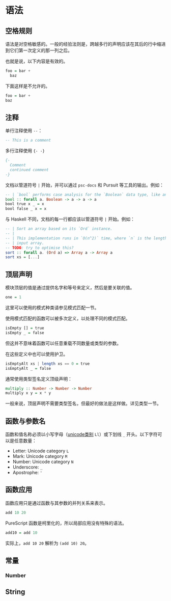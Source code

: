 # 语法

## 空格规则

语法是对空格敏感的。一般的经验法则是，跨越多行的声明应该在其后的行中缩进到它们第一次定义的那一列之后。

也就是说，以下内容是有效的。

```purescript
foo = bar +
  baz
```

下面这样是不允许的。

```purescript
foo = bar +
baz
```

## 注释

单行注释使用 `--`：

```purescript
-- This is a comment
```

多行注释使用 `{- -}`

```purescript
{-
  Comment
  continued comment
-}
```

文档以管道符号 `|` 开始，并可以通过 `psc-docs` 和 Pursuit 等工具的输出。例如：

```purescript
-- | `bool` performs case analysis for the `Boolean` data type, like an `if` statement.
bool :: forall a. Boolean -> a -> a -> a
bool true x _ = x
bool false _ x = x
```

与 Haskell 不同，文档的每一行都应该以管道符号 `|` 开始。例如：

```purescript
-- | Sort an array based on its `Ord` instance.
-- |
-- | This implementation runs in `O(n^2)` time, where `n` is the length of the
-- | input array.
-- TODO: try to optimise this?
sort :: forall a. (Ord a) => Array a -> Array a
sort xs = [...]
```

## 顶层声明

模块顶层的值是通过提供名字和等号来定义，然后是要关联的值。

```purescript
one = 1
```

这里可以使用的模式种类请参见模式匹配一节。

使用模式匹配的函数可以被多次定义，以处理不同的模式匹配。

```purescript
isEmpty [] = true
isEmpty _ = false
```

但这并不意味着函数可以任意重载不同数量或类型的参数。

在这些定义中也可以使用护卫。

```purescript
isEmptyAlt xs | length xs == 0 = true
isEmptyAlt _ = false
```

通常使用类型签名定义顶级声明：

```purescript
multiply :: Number -> Number -> Number
multiply x y = x * y
```

一般来说，顶层声明不需要类型签名，但最好的做法是这样做。详见类型一节。

## 函数与参数名

函数和值名称必须以小写字母（[unicode类别](https://en.wikipedia.org/wiki/Unicode_character_property#General_Category) `Ll`）或下划线 `_` 开头。以下字符可以是任意数量：

- Letter: Unicode category `L`
- Mark: Unicode category `M`
- Number: Unicode category `N`
- Underscore: `_`
- Apostrophe: `'`

## 函数应用

函数应用只是通过函数与其参数的并列关系来表示。

```purescript
add 10 20
```

PureScript 函数是柯里化的，所以局部应用没有特殊的语法。

```purescript
add10 = add 10
```

实际上，`add 10 20` 解析为 `(add 10) 20`。

## 常量

### Number

## String
